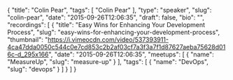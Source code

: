 {
  "title": "Colin Pear",
  "tags": [
    "Colin Pear"
  ],
  "type": "speaker",
  "slug": "colin-pear",
  "date": "2015-09-26T12:06:35",
  "draft": false,
  "bio": "",
  "recordings": [
    {
      "title": "Easy Wins for Enhancing Your Development Process",
      "slug": "easy-wins-for-enhancing-your-development-process",
      "thumbnail": "https://i.vimeocdn.com/video/537393911-4ca47dda0050c544c0e7cd853c2b2af03cf7a3f3a7f1d87627aeba75628d016c-d_295x166",
      "date": "2015-09-26T12:06:35",
      "meetups": [
        {
          "name": "MeasureUp",
          "slug": "measure-up"
        }
      ],
      "tags": [
        {
          "name": "DevOps",
          "slug": "devops"
        }
      ]
    }
  ]
}
